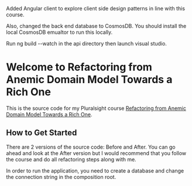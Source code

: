 Added Angular client to explore client side design patterns in line with this course.

Also, changed the back end database to CosmosDB.  You should install the local CosmosDB emualtor to run this locally.

Run ng build --watch in the api directory then launch visual studio.

Welcome to Refactoring from Anemic Domain Model Towards a Rich One
=====================

This is the source code for my Pluralsight course [Refactoring from Anemic Domain Model Towards a Rich One][L5].

How to Get Started
--------------

There are 2 versions of the source code: Before and After. You can go ahead and look at the After version but I would recommend that you follow the course and do all refactoring steps along with me.

In order to run the application, you need to create a database and change the connection string in the composition root.

[L2]: DBCreationScript.txt
[L3]: DddInPractice.UI/App.xaml.cs
[L1]: http://www.apache.org/licenses/LICENSE-2.0
[L4]: https://www.pluralsight.com/courses/domain-driven-design-in-practice
[L5]: http://www.pluralsight.com/courses/refactoring-anemic-domain-model

